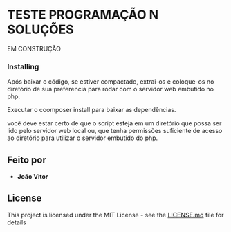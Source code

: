 
# TESTE PROGRAMAÇÃO N SOLUÇÕES

EM CONSTRUÇÃO 

### Installing

Após baixar o código, se estiver compactado, extrai-os e coloque-os no diretório de sua preferencia para rodar com o servidor web embutido no php.

Executar o coomposer install para baixar as dependências.

você deve estar certo de que o script esteja em um diretório que possa ser lido pelo servidor web local ou, que tenha permissões suficiente de acesso ao diretório para utilizar o servidor embutido do php. 
## Feito por

* **João Vitor**

## License

This project is licensed under the MIT License - see the [LICENSE.md](LICENSE.md) file for details
